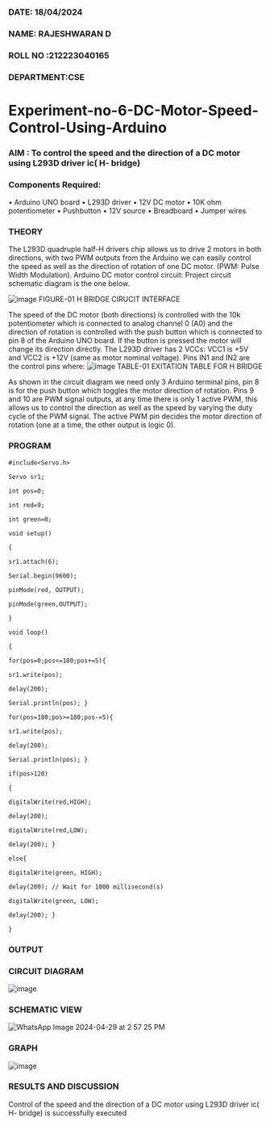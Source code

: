 ###  DATE: 18/04/2024
###  NAME: RAJESHWARAN D
###  ROLL NO :212223040165
###  DEPARTMENT:CSE

# Experiment-no-6-DC-Motor-Speed-Control-Using-Arduino
### AIM : To control the speed and the direction of a DC motor using L293D driver ic( H- bridge)

### Components Required:
•	Arduino UNO board
•	L293D driver
•	12V DC motor
•	10K ohm potentiometer
•	Pushbutton
•	12V source
•	Breadboard
•	Jumper wires
### THEORY 
The L293D quadruple half-H drivers chip allows us to drive 2 motors in both directions, with two PWM outputs from the Arduino we can easily control the speed as well as the direction of rotation of one DC motor. (PWM: Pulse Width Modulation).
Arduino DC motor control circuit:
Project circuit schematic diagram is the one below.

![image](https://user-images.githubusercontent.com/36288975/167763051-b230c183-afc5-46f2-ba95-0f95e10dd6c9.png)
FIGURE-01 H BRIDGE CIRUCIT INTERFACE 

The speed of the DC motor (both directions) is controlled with the 10k potentiometer which is connected to analog channel 0 (A0) and the direction of rotation is controlled with the push button which is connected to pin 8 of the Arduino UNO board. If the button is pressed the motor will change its direction directly.
The L293D driver has 2 VCCs: VCC1 is +5V and VCC2 is +12V (same as motor nominal voltage). Pins IN1 and IN2 are the control pins where:
![image](https://user-images.githubusercontent.com/36288975/167763120-1421c2c5-8381-49eb-b376-03f6e1113b7a.png)
TABLE-01 EXITATION TABLE FOR H BRIDGE 

As shown in the circuit diagram we need only 3 Arduino terminal pins, pin 8 is for the push button which toggles the motor direction of rotation. Pins 9 and 10 are PWM signal outputs, at any time there is only 1 active PWM, this allows us to control the direction as well as the speed by varying the duty cycle of the PWM signal. The active PWM pin decides the motor direction of rotation (one at a time, the other output is logic 0).

### PROGRAM 
```
#include<Servo.h>

Servo sr1;

int pos=0;

int red=9;

int green=8;

void setup()

{

sr1.attach(6);

Serial.begin(9600);

pinMode(red, OUTPUT);

pinMode(green,OUTPUT);

}

void loop()

{

for(pos=0;pos<=180;pos+=5){

sr1.write(pos);

delay(200);

Serial.println(pos); }

for(pos=180;pos>=180;pos-=5){

sr1.write(pos);

delay(200);

Serial.println(pos); }

if(pos>120)

{

digitalWrite(red,HIGH);

delay(200);

digitalWrite(red,LOW);

delay(200); }

else{

digitalWrite(green, HIGH);

delay(200); // Wait for 1000 millisecond(s)

digitalWrite(green, LOW);

delay(200); }

}
```

### OUTPUT

### CIRCUIT DIAGRAM
![image](https://github.com/rajeshsmaha/EXPERIMENT-NO--05-INTERFACING-ANALOG-OUTPUT-SERVO-MOTOR-WITH-ARDUINO-/assets/147608800/cd4a7f5b-24c0-47e7-a99d-e01b9ec4ee65)

### SCHEMATIC VIEW
![WhatsApp Image 2024-04-29 at 2 57 25 PM](https://github.com/rajeshsmaha/EXPERIMENT-NO--05-INTERFACING-ANALOG-OUTPUT-SERVO-MOTOR-WITH-ARDUINO-/assets/147608800/41648a70-b3ae-43d2-92db-a4e01a1a24c3)

### GRAPH  

![image](https://github.com/rajeshsmaha/EXPERIMENT-NO--05-INTERFACING-ANALOG-OUTPUT-SERVO-MOTOR-WITH-ARDUINO-/assets/147608800/bec221f6-f56c-4fb3-817e-582a0de4ff39)


### RESULTS AND DISCUSSION 
Control of the speed and the direction of a DC motor using L293D driver ic( H- bridge) is successfully executed
